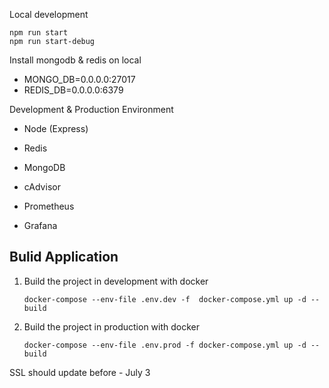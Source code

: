 Local development 

```
npm run start 
npm run start-debug
```
Install mongodb & redis on local
* MONGO_DB=0.0.0.0:27017
* REDIS_DB=0.0.0.0:6379


Development & Production Environment

- Node (Express)

- Redis
- MongoDB
- cAdvisor
- Prometheus
- Grafana

## Bulid Application

1. Build the project in development  with docker
    
    ```
    docker-compose --env-file .env.dev -f  docker-compose.yml up -d --build

2. Build the project in production with docker
    
    ```
    docker-compose --env-file .env.prod -f docker-compose.yml up -d --build
    ```

SSL should update before - July 3